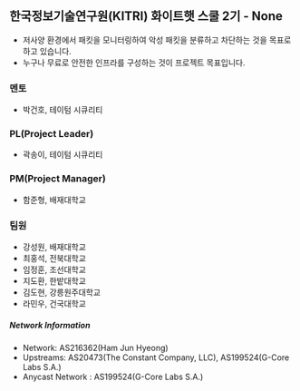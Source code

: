 ## 한국정보기술연구원(KITRI) 화이트햇 스쿨 2기 - None

- 저사양 환경에서 패킷을 모니터링하여 악성 패킷을 분류하고 차단하는 것을 목표로 하고 있습니다.
- 누구나 무료로 안전한 인프라를 구성하는 것이 프로젝트 목표입니다.

### 멘토
- 박건호, 테이텀 시큐리티

### PL(Project Leader)
- 곽송이, 테이텀 시큐리티

### PM(Project Manager)
- 함준형, 배재대학교

### 팀원
- 강성원, 배재대학교
- 최홍석, 전북대학교
- 임정훈, 조선대학교
- 지도환, 한밭대학교
- 김도현, 강릉원주대학교
- 라민우, 건국대학교

##### Network Information
- Network: AS216362(Ham Jun Hyeong)
- Upstreams: AS20473(The Constant Company, LLC), AS199524(G-Core Labs S.A.)
- Anycast Network : AS199524(G-Core Labs S.A.)
